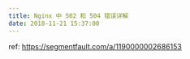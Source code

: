 ```yaml
---
title: Nginx 中 502 和 504 错误详解
date: 2018-11-21 15:37:00
---
```

ref: https://segmentfault.com/a/1190000002686153
